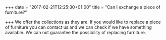 +++
date = "2017-02-21T12:25:30+01:00"
title = "Can I exchange a piece of furniture?"

+++
We offer the collections as they are. If you would like to replace a piece of furniture you can contact us and we can check if we have something available. We can not guarantee the possibility of replacing furniture.